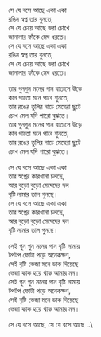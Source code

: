 
সে যে বসে আছে একা একা\
রঙিন স্বপ্ন তার বুনতে,\
সে যে চেয়ে আছে ভরা চোখে\
জানালার ফাঁকে মেঘ ধরতে।\
সে যে বসে আছে একা একা\
রঙিন স্বপ্ন তার বুনতে,\
সে যে চেয়ে আছে ভরা চোখে\
জানালার ফাঁকে মেঘ ধরতে।

তার গুনগুন মনের গান বাতাসে উড়ে\
কান পাতো মনে পাবে শুনতে,\
তার রঙের তুলির নাচে মেঘেরা ছুটে\
চোখ মেল যদি পারো বুঝতে।\
তার গুনগুন মনের গান বাতাসে উড়ে\
কান পাতো মনে পাবে শুনতে,\
তার রঙের তুলির নাচে মেঘেরা ছুটে\
চোখ মেল যদি পারো বুঝতে।

সে যে বসে আছে একা একা\
তার স্বপ্নের কারখানা চলছে,\
আর বুড়ো বুড়ো মেঘেদের দল\
বৃষ্টি নামার তাল গুনছে।\
সে যে বসে আছে একা একা\
তার স্বপ্নের কারখানা চলছে,\
আর বুড়ো বুড়ো মেঘেদের দল\
বৃষ্টি নামার তাল গুনছে।

সেই গুন গুন মনের গান বৃষ্টি নামায়\
টপটপ ফোটা পড়ে অনেকক্ষণ,\
সেই বৃষ্টি ভেজা মনে ডাক দিয়েছে\
ভেজা কাক হয়ে থাক আমার মন।\
সেই গুন গুন মনের গান বৃষ্টি নামায়\
টপটপ ফোটা পড়ে অনেকক্ষণ,\
সেই বৃষ্টি ভেজা মনে ডাক দিয়েছে\
ভেজা কাক হয়ে থাক আমার মন।

সে যে বসে আছে, সে যে বসে আছে ..\

